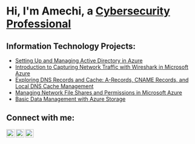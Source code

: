 <h1>Hi, I'm Amechi, a <a href="https://Amechi.io">Cybersecurity Professional</a></h1>

<h2>Information Technology Projects:</h2>

- [Setting Up and Managing Active Directory in Azure](https://amechi.io)
- [Introduction to Capturing Network Traffic with Wireshark in Microsoft Azure](https://amechi.io)
- [Exploring DNS Records and Cache: A-Records, CNAME Records, and Local DNS Cache Management](https://amechi.io)
- [Managing Network File Shares and Permissions in Microsoft Azure](https://amechi.io)
- [Basic Data Management with Azure Storage](https://amechi.io)

<h2>Connect with me:</h2>

[<img align="left" alt="Amechi | Website" width="22px" src="https://images.squarespace-cdn.com/content/v1/62e5a9424ed7087d92a482aa/4d813f5e-2c48-495c-8ce6-a5a3d96a06fa/Amechi_io+Logo.jpg" />][websitee]
[<img align="left" alt="Amechi | LinkedIn" width="22px" src="https://images.squarespace-cdn.com/content/v1/62e5a9424ed7087d92a482aa/0ec61643-61c9-4327-92c9-d166846499f0/LinkedIn+Icon.png" />][linkedin]
[<img align="left" alt="Amechi | GitHub" width="22px" src="https://images.squarespace-cdn.com/content/v1/62e5a9424ed7087d92a482aa/d340985c-2e00-405c-a222-4802f13cd9f3/GitHub+Icon.png" />][githubb]

[websitee]: https://amechi.io
[linkedin]: https://www.linkedin.com/in/amechi
[githubb]: https://github.com/Amechi-io
